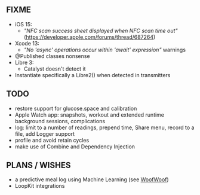 FIXME
-----

* iOS 15:
  - *"NFC scan success sheet displayed when NFC scan time out"* (https://developer.apple.com/forums/thread/687264)
* Xcode 13:
  - *"No 'async' operations occur within 'await' expression"* warnings
* @Published classes nonsense
* Libre 3:
  - Catalyst doesn't detect it
* Instantiate specifically a Libre2() when detected in transmitters


TODO
----

* restore support for glucose.space and calibration
* Apple Watch app: snapshots, workout and extended runtime background sessions, complications
* log: limit to a number of readings, prepend time, Share menu, record to a file, add Logger support
* profile and avoid retain cycles
* make use of Combine and Dependency Injection


PLANS / WISHES
---------------

* a predictive meal log using Machine Learning (see [WoofWoof](https://github.com/gshaviv/ninety-two))
* LoopKit integrations
